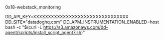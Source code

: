 0x18-webstack_monitoring

DD_API_KEY=XXXXXXXXXXXXXXXXXXXXXXXXXXXXXXXX DD_SITE="datadoghq.com" DD_APM_INSTRUMENTATION_ENABLED=host  bash -c "$(curl -L https://s3.amazonaws.com/dd-agent/scripts/install_script_agent7.sh)"
